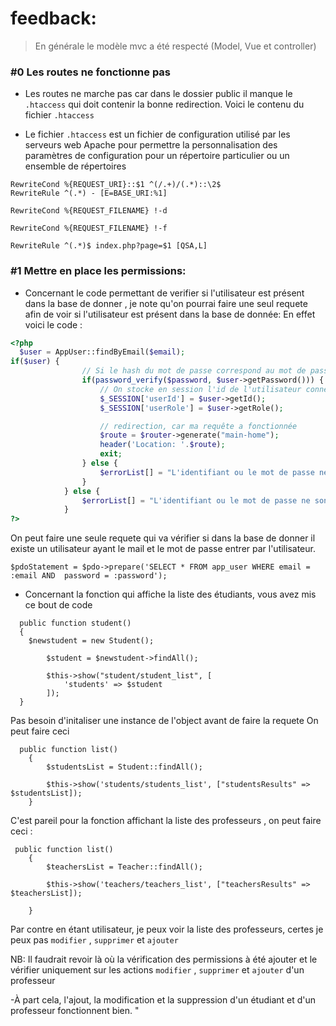 # feedback:

> En générale le modèle mvc a été respecté (Model, Vue et controller)


### #0 Les routes ne fonctionne pas 

- Les routes ne marche pas car dans le dossier public il manque le `.htaccess` qui doit contenir la bonne redirection.
  Voici le contenu du fichier `.htaccess`

- Le fichier `.htaccess` est un fichier de configuration utilisé par les serveurs web Apache pour permettre la personnalisation
  des paramètres de configuration pour un répertoire particulier ou un ensemble de répertoires

```
RewriteCond %{REQUEST_URI}::$1 ^(/.+)/(.*)::\2$
RewriteRule ^(.*) - [E=BASE_URI:%1]

RewriteCond %{REQUEST_FILENAME} !-d

RewriteCond %{REQUEST_FILENAME} !-f

RewriteRule ^(.*)$ index.php?page=$1 [QSA,L]
```

### #1 Mettre en place les permissions:
- Concernant le code permettant de verifier si l'utilisateur est présent dans la base de donner , je note qu'on pourrai faire une seul requete
  afin de voir si l'utilisateur est présent dans la base de donnée:
  En effet voici le code  :
  
``` php
<?php
  $user = AppUser::findByEmail($email);
if($user) {
                // Si le hash du mot de passe correspond au mot de passe en clair
                if(password_verify($password, $user->getPassword())) {
                    // On stocke en session l'id de l'utilisateur connecté
                    $_SESSION['userId'] = $user->getId();
                    $_SESSION['userRole'] = $user->getRole();

                    // redirection, car ma requête a fonctionnée
                    $route = $router->generate("main-home");
                    header('Location: '.$route);
                    exit;
                } else {
                    $errorList[] = "L'identifiant ou le mot de passe ne sont pas bon.";
                }
            } else {
                $errorList[] = "L'identifiant ou le mot de passe ne sont pas bon.";
            }
?>
```
On peut faire une seule requete qui va vérifier si dans la base de donner il existe un utilisateur ayant le mail et le mot de
passe entrer par l'utilisateur.

```
$pdoStatement = $pdo->prepare('SELECT * FROM app_user WHERE email = :email AND  password = :password');
```

- Concernant la fonction qui affiche la liste des étudiants, vous avez mis ce bout de code 
```
  public function student()
  {
    $newstudent = new Student();

        $student = $newstudent->findAll();
        
        $this->show("student/student_list", [
            'students' => $student
        ]);
  }
 ```
Pas besoin d'initaliser une instance de l'object avant de faire la requete 
On peut faire ceci 
```
  public function list()
    {
        $studentsList = Student::findAll();

        $this->show('students/students_list', ["studentsResults" => $studentsList]);
    }
```

C'est pareil pour la fonction affichant la liste des professeurs  , on peut faire ceci :
```
 public function list()
    {
        $teachersList = Teacher::findAll();

        $this->show('teachers/teachers_list', ["teachersResults" => $teachersList]);

    }
```


Par contre en étant utilisateur, je peux voir la liste des professeurs, certes je peux pas `modifier` , `supprimer` et `ajouter`

NB: Il faudrait revoir là où la vérification des permissions à été ajouter et le vérifier uniquement sur les actions `modifier` , `supprimer` et `ajouter` d'un professeur

-À part cela, l'ajout, la modification et la suppression d'un étudiant et d'un professeur fonctionnent bien. "



